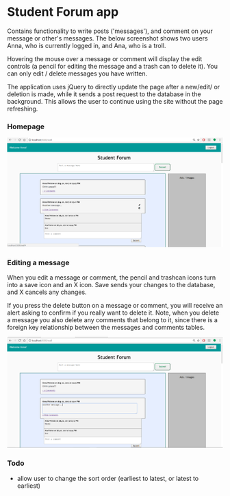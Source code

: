 # Student Forum app

Contains functionality to write posts ('messages'), and comment on your message or other's messages. The below screenshot shows two users Anna, who is currently logged in, and Ana, who is a troll. 

Hovering the mouse over a message or comment will display the edit controls (a pencil for editing the message and a trash can to delete it). You can only edit / delete messages you have written. 

The application uses jQuery to directly update the page after a new/edit/ or deletion is made, while it sends a post request to the database in the background. This allows the user to continue using the site without the page refreshing. 

### Homepage
![wall](/doc/wall.png)

### Editing a message

When you edit a message or comment, the pencil and trashcan icons turn into a save icon and an X icon. Save sends your changes to the database, and X cancels any changes. 

If you press the delete button on a message or comment, you will receive an alert asking to confirm if you really want to delete it. Note, when you delete a message you also delete any comments that belong to it, since there is a foreign key relationship between the messages and comments tables. 

![edit-msg](/doc/edit-msg.png)


### Todo 
* allow user to change the sort order (earliest to latest, or latest to earliest)